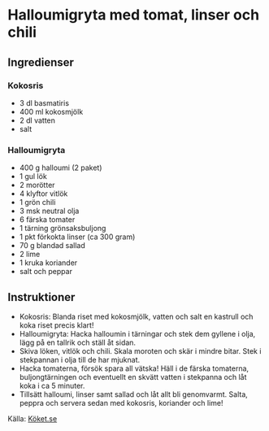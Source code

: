 # Halloumigryta med tomat, linser och chili

## Ingredienser

### Kokosris
* 3 dl basmatiris
* 400 ml kokosmjölk
* 2 dl vatten
* salt

### Halloumigryta
* 400 g halloumi (2 paket)
* 1 gul lök
* 2 morötter
* 4 klyftor vitlök
* 1 grön chili
* 3 msk neutral olja
* 6 färska tomater
* 1 tärning grönsaksbuljong
* 1 pkt förkokta linser (ca 300 gram)
* 70 g blandad sallad
* 2 lime
* 1 kruka koriander
* salt och peppar

## Instruktioner

* Kokosris: Blanda riset med kokosmjölk, vatten och salt en kastrull och koka riset precis klart!
* Halloumigryta: Hacka halloumin i tärningar och stek dem gyllene i olja, lägg på en tallrik och ställ åt sidan.
* Skiva löken, vitlök och chili. Skala moroten och skär i mindre bitar. Stek i stekpannan i olja till de har mjuknat.
* Hacka tomaterna, försök spara all vätska! Häll i de färska tomaterna, buljongtärningen och eventuellt en skvätt vatten i stekpanna och låt koka i ca 5 minuter.
* Tillsätt halloumi, linser samt sallad och låt allt bli genomvarmt. Salta, peppra och servera sedan med kokosris, koriander och lime!

Källa: [Köket.se](https://www.koket.se/halloumigryta-med-tomat-linser-och-chili)